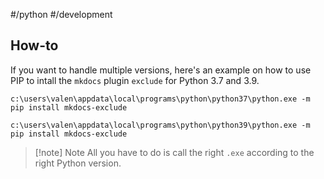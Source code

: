 #/python #/development 

## How-to

If you want to handle multiple versions, here's an example on how to use PIP to intall the `mkdocs` plugin `exclude` for Python 3.7 and 3.9.

```shell
c:\users\valen\appdata\local\programs\python\python37\python.exe -m pip install mkdocs-exclude
```

```shell
c:\users\valen\appdata\local\programs\python\python39\python.exe -m pip install mkdocs-exclude
```

> [!note] Note 
>  All you have to do is call the right `.exe` according to the right Python version.
